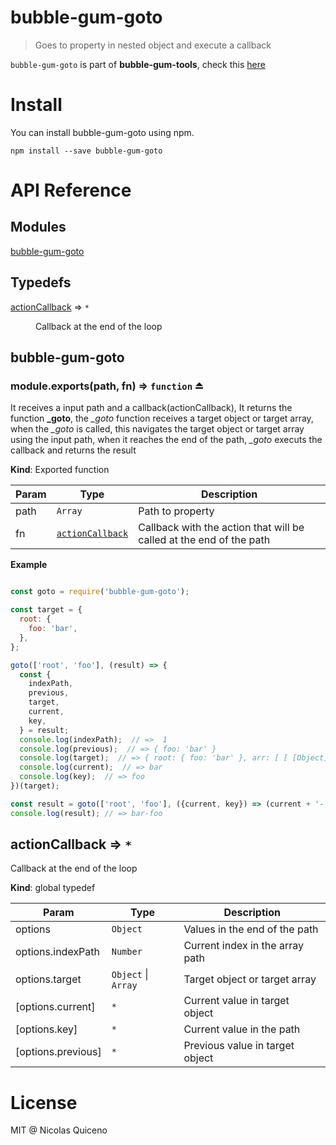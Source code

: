 # bubble-gum-goto

> Goes to property in nested object and execute a callback

`bubble-gum-goto` is part of **bubble-gum-tools**, check this [here](https://github.com/nquicenob/bubble-gum-tools)

# Install

You can install bubble-gum-goto using npm.

```
npm install --save bubble-gum-goto
```

# API Reference

## Modules

<dl>
<dt><a href="#module_bubble-gum-goto">bubble-gum-goto</a></dt>
<dd></dd>
</dl>

## Typedefs

<dl>
<dt><a href="#actionCallback">actionCallback</a> ⇒ <code>*</code></dt>
<dd><p>Callback at the end of the loop</p>
</dd>
</dl>

<a name="module_bubble-gum-goto"></a>

## bubble-gum-goto
<a name="exp_module_bubble-gum-goto--module.exports"></a>

### module.exports(path, fn) ⇒ <code>function</code> ⏏
It receives a input path and a callback(actionCallback), It returns the function **_goto**,
the *_goto* function receives a target object or target array,
when the *_goto* is called, this navigates the target object or target array using the input path,
when it reaches the end of the path, *_goto* executs the callback and returns the result

**Kind**: Exported function  

| Param | Type | Description |
| --- | --- | --- |
| path | <code>Array</code> | Path to property |
| fn | <code>[actionCallback](#actionCallback)</code> | Callback with the action that will be called at the end of the path |

**Example**  
```javascript

const goto = require('bubble-gum-goto');

const target = {
  root: {
    foo: 'bar',
  },
};

goto(['root', 'foo'], (result) => {
  const {
    indexPath,
    previous,
    target,
    current,
    key,
  } = result;
  console.log(indexPath);  // =>  1
  console.log(previous);  // => { foo: 'bar' }
  console.log(target);  // => { root: { foo: 'bar' }, arr: [ [ [Object] ] ] }
  console.log(current);  // => bar
  console.log(key);  // => foo
})(target);

const result = goto(['root', 'foo'], ({current, key}) => (current + '-' + key))(target);
console.log(result); // => bar-foo

```
<a name="actionCallback"></a>

## actionCallback ⇒ <code>\*</code>
Callback at the end of the loop

**Kind**: global typedef  

| Param | Type | Description |
| --- | --- | --- |
| options | <code>Object</code> | Values in the end of the path |
| options.indexPath | <code>Number</code> | Current index in the array path |
| options.target | <code>Object</code> &#124; <code>Array</code> | Target object or target array |
| [options.current] | <code>\*</code> | Current value in target object |
| [options.key] | <code>\*</code> | Current value in the path |
| [options.previous] | <code>\*</code> | Previous value in target object |



# License

MIT @ Nicolas Quiceno
